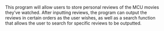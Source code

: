 This program will allow users to store personal reviews of the MCU movies they’ve watched. After inputting reviews, the program can output the reviews in certain orders as the user wishes, as well as a search function that allows the user to search for specific reviews to be outputted. 
